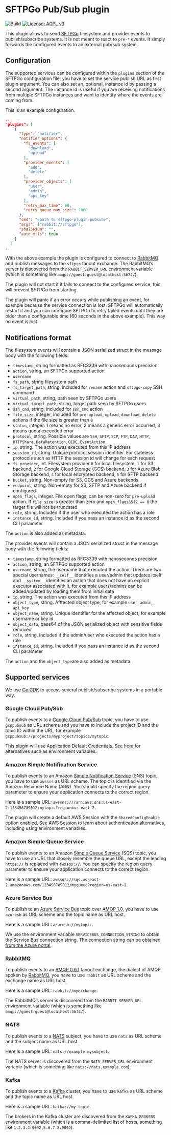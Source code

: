 # SFTPGo Pub/Sub plugin

![Build](https://github.com/sftpgo/sftpgo-plugin-pubsub/workflows/Build/badge.svg?branch=main&event=push)
[![License: AGPL v3](https://img.shields.io/badge/License-AGPLv3-blue.svg)](https://www.gnu.org/licenses/agpl-3.0)

This plugin allows to send [SFTPGo](https://github.com/drakkan/sftpgo/) filesystem and provider events to publish/subscribe systems. It is not meant to react to `pre-*` events. It simply forwards the configured events to an external pub/sub system.

## Configuration

The supported services can be configured within the `plugins` section of the SFTPGo configuration file: you have to set the service publish URL as first plugin argument. You can also set an, optional, instance id by passing a second argument. The instance id is useful if you are receiving notifications from multiple SFTPGo instances and want to identify where the events are coming from.

This is an example configuration.

```json
...
"plugins": [
    {
      "type": "notifier",
      "notifier_options": {
        "fs_events": [
          "download",
          "upload"
        ],
        "provider_events": [
          "add",
          "delete"
        ],
        "provider_objects": [
          "user",
          "admin",
          "api_key"
        ],
        "retry_max_time": 60,
        "retry_queue_max_size": 1000
      },
      "cmd": "<path to sftpgo-plugin-pubsub>",
      "args": ["rabbit://sftpgo"],
      "sha256sum": "",
      "auto_mtls": true
    }
  ]
...
```

With the above example the plugin is configured to connect to [RabbitMQ](https://www.rabbitmq.com/) and publish messages to the `sftpgo` fanout exchange. The RabbitMQ’s server is discovered from the `RABBIT_SERVER_URL` environment variable (which is something like `amqp://guest:guest@localhost:5672/`).

The plugin will not start if it fails to connect to the configured service, this will prevent SFTPGo from starting.

The plugin will panic if an error occurs while publishing an event, for example because the service connection is lost. SFTPGo will automatically restart it and you can configure SFTPGo to retry failed events until they are older than a configurable time (60 seconds in the above example). This way no event is lost.

## Notifications format

The filesystem events will contain a JSON serialized struct in the message body with the following fields:

- `timestamp`, string formatted as RFC3339 with nanoseconds precision
- `action`, string, an SFTPGo supported action
- `username`
- `fs_path`, string filesystem path
- `fs_target_path`, string, included for `rename` action and `sftpgo-copy` SSH command
- `virtual_path`, string, path seen by SFTPGo users
- `virtual_target_path`, string, target path seen by SFTPGo users
- `ssh_cmd`, string, included for `ssh_cmd` action
- `file_size`, integer, included for `pre-upload`, `upload`, `download`, `delete` actions if the file size is greater than `0`
- `status`, integer. 1 means no error, 2 means a generic error occurred, 3 means quota exceeded error
- `protocol`, string. Possible values are `SSH`, `SFTP`, `SCP`, `FTP`, `DAV`, `HTTP`, `HTTPShare`, `DataRetention`, `OIDC`, `EventAction`
- `ip`, string. The action was executed from this IP address
- `session_id`, string. Unique protocol session identifier. For stateless protocols such as HTTP the session id will change for each request
- `fs_provider`, int. Filesystem provider `0` for local filesystem, `1` for S3 backend, `2` for Google Cloud Storage (GCS) backend, `3` for Azure Blob Storage backend, `4` for local encrypted backend, `5` for SFTP backend
- `bucket`, string. Non-empty for S3, GCS and Azure backends
- `endpoint`, string. Non-empty for S3, SFTP and Azure backend if configured
- `open_flags`, integer. File open flags, can be non-zero for `pre-upload` action. If `file_size` is greater than zero and `open_flags&512 == 0` the target file will not be truncated
- `role`, string. Included if the user who executed the action has a role
- `instance_id`, string. Included if you pass an instance id as the second CLI parameter

The `action` is also added as metadata.

The provider events will contain a JSON serialized struct in the message body with the following fields:

- `timestamp`, string formatted as RFC3339 with nanoseconds precision
- `action`, string, an SFTPGo supported action
- `username`, string, the username that executed the action. There are two special usernames: `__self__` identifies a user/admin that updates itself and `__system__` identifies an action that does not have an explicit executor associated with it, for example users/admins can be added/updated by loading them from initial data
- `ip`, string. The action was executed from this IP address
- `object_type`, string. Afftected object type, for example `user`, `admin`, `api_key`
- `object_name`, string. Unique identifier for the affected object, for example username or key id
- `object_data`, base64 of the JSON serialized object with sensitive fields removed
- `role`, string. Included if the admin/user who executed the action has a role
- `instance_id`, string. Included if you pass an instance id as the second CLI parameter

The `action` and the `object_type`are also added as metadata.

## Supported services

We use [Go CDK](https://gocloud.dev/howto/pubsub/) to access several publish/subscribe systems in a portable way.

### Google Cloud Pub/Sub

To publish events to a [Google Cloud Pub/Sub](https://cloud.google.com/pubsub/docs/) topic, you have to use `gcppubsub` as URL scheme and you have to include the project ID and the topic ID within the URL, for example `gcppubsub://projects/myproject/topics/mytopic`.

This plugin will use Application Default Credentials. See [here](https://cloud.google.com/docs/authentication/production) for alternatives such as environment variables.

### Amazon Simple Notification Service

To publish events to an Amazon [Simple Notification Service](https://aws.amazon.com/sns/) (SNS) topic, you have to use `awssns` as URL scheme. The topic is identified via the Amazon Resource Name (ARN). You should specify the region query parameter to ensure your application connects to the correct region.

Here is a sample URL: `awssns:///arn:aws:sns:us-east-2:123456789012:mytopic?region=us-east-2`.

The plugin will create a default AWS Session with the `SharedConfigEnable` option enabled. See [AWS Session](https://docs.aws.amazon.com/sdk-for-go/api/aws/session/) to learn about authentication alternatives, including using environment variables.

### Amazon Simple Queue Service

To publish events to an Amazon [Simple Queue Service](https://aws.amazon.com/sqs/) (SQS) topic, you have to use an URL that closely resemble the queue URL, except the leading `https://` is replaced with `awssqs://`. You can specify the region query parameter to ensure your application connects to the correct region.

Here is a sample URL: `awssqs://sqs.us-east-2.amazonaws.com/123456789012/myqueue?region=us-east-2`.

### Azure Service Bus

To publish to an [Azure Service Bus](https://azure.microsoft.com/en-us/services/service-bus/) topic over [AMQP 1.0](https://www.amqp.org/), you have to use `azuresb` as URL scheme and the topic name as URL host.

Here is a sample URL: `azuresb://mytopic`.

We use the environment variable `SERVICEBUS_CONNECTION_STRING` to obtain the Service Bus connection string. The connection string can be obtained [from the Azure portal](https://docs.microsoft.com/en-us/azure/service-bus-messaging/service-bus-dotnet-how-to-use-topics-subscriptions#get-the-connection-string).

### RabbitMQ

To publish events to an [AMQP 0.9.1](https://www.rabbitmq.com/protocol.html) fanout exchange, the dialect of AMQP spoken by [RabbitMQ](https://www.rabbitmq.com/), you have to use `rabbit` as URL scheme and the exchange name as URL host.

Here is a sample URL: `rabbit://myexchange`.

The RabbitMQ’s server is discovered from the `RABBIT_SERVER_URL` environment variable (which is something like `amqp://guest:guest@localhost:5672/`).

### NATS

To publish events to a [NATS](https://nats.io/) subject, you have to use `nats` as URL scheme and the subject name as URL host.

Here is a sample URL: `nats://example.mysubject`.

The NATS server is discovered from the `NATS_SERVER_URL` environment variable (which is something like `nats://nats.example.com`).

### Kafka

To publish events to a [Kafka](https://kafka.apache.org/) cluster, you have to use `kafka` as URL scheme and the topic name as URL host.

Here is a sample URL: `kafka://my-topic`.

The brokers in the Kafka cluster are discovered from the `KAFKA_BROKERS` environment variable (which is a comma-delimited list of hosts, something like `1.2.3.4:9092,5.6.7.8:9092`).
